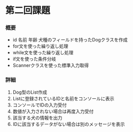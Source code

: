 # 第二回課題

### 概要
 - id 名前 年齢 犬種のフィールドを持ったDogクラスを作成
 - for文を使った繰り返し処理
 - while文を使った繰り返し処理
 - if文を使った条件分岐
 - Scannerクラスを使った標準入力取得

### 詳細
1. Dog型のList作成
2. Listに登録されているIDと名前をコンソールに表示
3. コンソールでIDの入力受付
4. 数値が入力されない場合は再度入力受付
5. 該当する犬の情報を出力
6. IDに該当するデータがない場合は別のメッセージを表示
